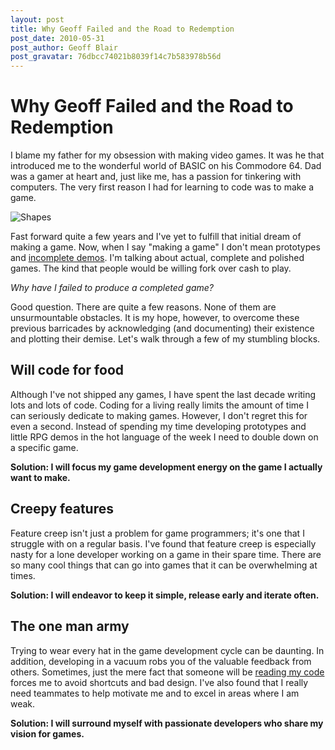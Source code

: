 ```yaml
---
layout: post
title: Why Geoff Failed and the Road to Redemption
post_date: 2010-05-31
post_author: Geoff Blair
post_gravatar: 76dbcc74021b8039f14c7b583978b56d
---
```

# Why Geoff Failed and the Road to Redemption

I blame my father for my obsession with making video games. It was he that introduced me to the wonderful world of BASIC on his Commodore 64. Dad was a gamer at heart and, just like me, has a passion for tinkering with computers. The very first reason I had for learning to code was to make a game.

![Shapes](http://farm5.static.flickr.com/4051/4657126554_8313d46af9.jpg "Shapes")

Fast forward quite a few years and I've yet to fulfill that initial dream of making a game. Now, when I say "making a game" I don't mean prototypes and [incomplete demos](http://geoffblair.com/games/shapes/ "Shapes"). I'm talking about actual, complete and polished games. The kind that people would be willing fork over cash to play.

_Why have I failed to produce a completed game?_

Good question. There are quite a few reasons. None of them are unsurmountable obstacles. It is my hope, however, to overcome these previous barricades by acknowledging (and documenting) their existence and plotting their demise. Let's walk through a few of my stumbling blocks.

## Will code for food

Although I've not shipped any games, I have spent the last decade writing lots and lots of code. Coding for a living really limits the amount of time I can seriously dedicate to making games. However, I don't regret this for even a second. Instead of spending my time developing prototypes and little RPG demos in the hot language of the week I need to double down on a specific game.

**Solution: I will focus my game development energy on the game I actually want to make.**

## Creepy features

Feature creep isn't just a problem for game programmers; it's one that I struggle with on a regular basis. I've found that feature creep is especially nasty for a lone developer working on a game in their spare time. There are so many cool things that can go into games that it can be overwhelming at times. 

**Solution: I will endeavor to keep it simple, release early and iterate often.**

## The one man army

Trying to wear every hat in the game development cycle can be daunting. In addition, developing in a vacuum robs you of the valuable feedback from others. Sometimes, just the mere fact that someone will be [reading my code](http://github.com/geoffb "My github page.") forces me to avoid shortcuts and bad design. I've also found that I really need teammates to help motivate me and to excel in areas where I am weak. 

**Solution: I will surround myself with passionate developers who share my vision for games.**
